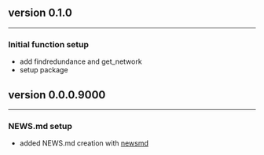 ## version 0.1.0

---


### Initial function setup

- add findredundance and get_network
- setup package


## version 0.0.0.9000

---

### NEWS.md setup

- added NEWS.md creation with [newsmd](https://github.com/Dschaykib/newsmd)

